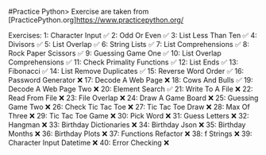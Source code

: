 #Practice Python>
Exercise are taken from [PracticePython.org]<https://www.practicepython.org/>

Exercises:
1: Character Input ✅
2: Odd Or Even ✅
3: List Less Than Ten ✅
4: Divisors ✅
5: List Overlap ✅
6: String Lists ✅
7: List Comprehensions ✅
8: Rock Paper Scissors ✅
9: Guessing Game One ✅
10: List Overlap Comprehensions ✅
11: Check Primality Functions ✅
12: List Ends ✅
13: Fibonacci ✅
14: List Remove Duplicates ✅
15: Reverse Word Order ✅
16: Password Generator ❌
17: Decode A Web Page ❌
18: Cows And Bulls ✅
19: Decode A Web Page Two ❌
20: Element Search ✅
21: Write To A File ❌
22: Read From File ❌
23: File Overlap ❌
24: Draw A Game Board ❌
25: Guessing Game Two ❌
26: Check Tic Tac Toe ❌
27: Tic Tac Toe Draw ❌
28: Max Of Three ❌
29: Tic Tac Toe Game ❌
30: Pick Word ❌
31: Guess Letters ❌
32: Hangman ❌
33: Birthday Dictionaries ❌
34: Birthday Json ❌
35: Birthday Months ❌
36: Birthday Plots ❌
37: Functions Refactor ❌ 
38: f Strings ❌
39: Character Input Datetime ❌
40: Error Checking ❌
